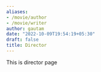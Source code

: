 ```yaml
---
aliases:
- /movie/author
- /movie/writer
author: gautam
date: "2022-10-09T19:54:19+05:30"
draft: false
title: Director
---
```


This is director page
